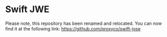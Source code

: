 # Swift JWE

Please note, this repository has been renamed and relocated. You can now find it at the following link: https://github.com/proxyco/swift-jose
